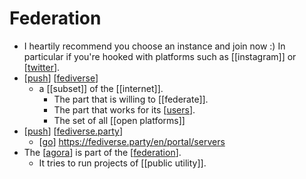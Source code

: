 # Federation

- I heartily recommend you choose an instance and join now :) In particular if you're hooked with platforms such as [[instagram]] or [[twitter]].
- [[push]] [[fediverse]]
  - a [[subset]] of the [[internet]].
    - The part that is willing to [[federate]]. 
    - The part that works for its [[users]].
    - The set of all [[open platforms]]
- [[push]] [[fediverse.party]]
  - [[go]] https://fediverse.party/en/portal/servers
- The [[agora]] is part of the [[federation]].
  - It tries to run projects of [[public utility]].


[//begin]: # "Autogenerated link references for markdown compatibility"
[twitter]: twitter "Twitter"
[push]: push "Push"
[fediverse]: fediverse "Fediverse"
[users]: users "Users"
[fediverse.party]: fediverse "Fediverse"
[go]: go "Go"
[agora]: agora "Agora"
[federation]: federation "Federation"
[//end]: # "Autogenerated link references"